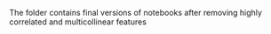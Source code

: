 The folder contains final versions of notebooks after removing highly correlated and multicollinear features
